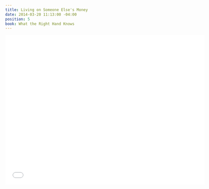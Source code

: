 ```yaml
---
title: Living on Someone Else's Money
date: 2014-03-20 11:13:00 -04:00
position: 5
book: What the Right Hand Knows
---
```


<iframe width="640" height="480" src="//www.youtube.com/embed/WLiQs8Ha-Lc?rel=0&start=128" frameborder="0" allowfullscreen></iframe>
